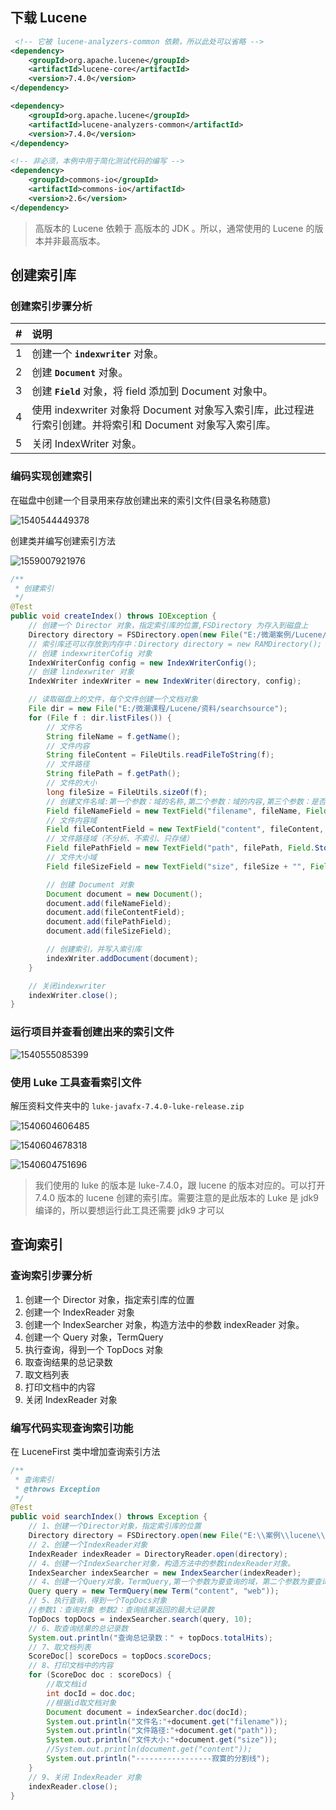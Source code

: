 ## 下载 Lucene

```xml
 <!-- 它被 lucene-analyzers-common 依赖，所以此处可以省略 -->
<dependency>
    <groupId>org.apache.lucene</groupId>
    <artifactId>lucene-core</artifactId>
    <version>7.4.0</version>
</dependency>

<dependency>
    <groupId>org.apache.lucene</groupId>
    <artifactId>lucene-analyzers-common</artifactId>
    <version>7.4.0</version>
</dependency>

<!-- 非必须，本例中用于简化测试代码的编写 -->
<dependency>
    <groupId>commons-io</groupId>
    <artifactId>commons-io</artifactId>
    <version>2.6</version>
</dependency>
```

> 高版本的 Lucene 依赖于 高版本的 JDK 。所以，通常使用的 Lucene 的版本并非最高版本。

## 创建索引库

### 创建索引步骤分析

| # | 说明 |
| :- | :- |
| 1 | 创建一个 **`indexwriter`** 对象。 |
| 2 | 创建 **`Document`** 对象。 |
| 3 | 创建 **`Field`** 对象，将 field 添加到 Document 对象中。|
| 4 | 使用 indexwriter 对象将 Document 对象写入索引库，此过程进行索引创建。并将索引和 Document 对象写入索引库。|
| 5 | 关闭 IndexWriter 对象。|


### 编码实现创建索引

在磁盘中创建一个目录用来存放创建出来的索引文件(目录名称随意)

![1540544449378](./img/1540544449378.png)

创建类并编写创建索引方法

![1559007921976](./img/1559007921976.png)

```java
/**
 * 创建索引
 */
@Test
public void createIndex() throws IOException {
    // 创建一个 Director 对象，指定索引库的位置,FSDirectory 为存入到磁盘上
    Directory directory = FSDirectory.open(new File("E:/微潮案例/Lucene/temp/index").toPath());
    // 索引库还可以存放到内存中：Directory directory = new RAMDirectory();
    // 创建 indexwriterCofig 对象
    IndexWriterConfig config = new IndexWriterConfig();
    // 创建 lindexwriter 对象
    IndexWriter indexWriter = new IndexWriter(directory, config);

    // 读取磁盘上的文件，每个文件创建一个文档对象
    File dir = new File("E:/微潮课程/Lucene/资料/searchsource");
    for (File f : dir.listFiles()) {
        // 文件名
        String fileName = f.getName();
        // 文件内容
        String fileContent = FileUtils.readFileToString(f);
        // 文件路径
        String filePath = f.getPath();
        // 文件的大小
        long fileSize = FileUtils.sizeOf(f);
        // 创建文件名域:第一个参数：域的名称,第二个参数：域的内容,第三个参数：是否存储
        Field fileNameField = new TextField("filename", fileName, Field.Store.YES);
        // 文件内容域
        Field fileContentField = new TextField("content", fileContent, Field.Store.YES);
        // 文件路径域（不分析、不索引、只存储）
        Field filePathField = new TextField("path", filePath, Field.Store.YES);
        // 文件大小域
        Field fileSizeField = new TextField("size", fileSize + "", Field.Store.YES);

        // 创建 Document 对象
        Document document = new Document();
        document.add(fileNameField);
        document.add(fileContentField);
        document.add(filePathField);
        document.add(fileSizeField);

        // 创建索引，并写入索引库
        indexWriter.addDocument(document);
    }

    // 关闭indexwriter
    indexWriter.close();
}
```

### 运行项目并查看创建出来的索引文件

![1540555085399](./img/1540555085399.png)

### 使用 Luke 工具查看索引文件

解压资料文件夹中的 `luke-javafx-7.4.0-luke-release.zip`

![1540604606485](./img/1540604606485.png)

![1540604678318](./img/1540604678318.png)

![1540604751696](./img/1540604751696.png)

> 我们使用的 luke 的版本是 luke-7.4.0，跟 lucene 的版本对应的。可以打开 7.4.0 版本的 lucene 创建的索引库。需要注意的是此版本的 Luke 是 jdk9 编译的，所以要想运行此工具还需要 jdk9 才可以

## 查询索引

### 查询索引步骤分析

1. 创建一个 Director 对象，指定索引库的位置 
2. 创建一个 IndexReader 对象 
3. 创建一个 IndexSearcher 对象，构造方法中的参数 indexReader 对象。 
4. 创建一个 Query 对象，TermQuery 
5. 执行查询，得到一个 TopDocs 对象 
6. 取查询结果的总记录数 
7. 取文档列表 
8. 打印文档中的内容 
9. 关闭 IndexReader 对象

### 编写代码实现查询索引功能

在 LuceneFirst 类中增加查询索引方法

```java
/**
 * 查询索引
 * @throws Exception
 */
@Test
public void searchIndex() throws Exception {
    // 1、创建一个Director对象，指定索引库的位置
    Directory directory = FSDirectory.open(new File("E:\\案例\\lucene\\temp\\index").toPath());
    // 2、创建一个IndexReader对象
    IndexReader indexReader = DirectoryReader.open(directory);
    // 4、创建一个IndexSearcher对象，构造方法中的参数indexReader对象。
    IndexSearcher indexSearcher = new IndexSearcher(indexReader);
    // 4、创建一个Query对象，TermQuery,第一个参数为要查询的域，第二个参数为要查询的内容
    Query query = new TermQuery(new Term("content", "web"));
    // 5、执行查询，得到一个TopDocs对象
    //参数1：查询对象 参数2：查询结果返回的最大记录数
    TopDocs topDocs = indexSearcher.search(query, 10);
    // 6、取查询结果的总记录数
    System.out.println("查询总记录数：" + topDocs.totalHits);
    // 7、取文档列表
    ScoreDoc[] scoreDocs = topDocs.scoreDocs;
    // 8、打印文档中的内容
    for (ScoreDoc doc : scoreDocs) {
        //取文档id
        int docId = doc.doc;
        //根据id取文档对象
        Document document = indexSearcher.doc(docId);
        System.out.println("文件名:"+document.get("filename"));
        System.out.println("文件路径:"+document.get("path"));
        System.out.println("文件大小:"+document.get("size"));
        //System.out.println(document.get("content"));
        System.out.println("-----------------寂寞的分割线");
    }
    // 9、关闭 IndexReader 对象
    indexReader.close();
}
```
